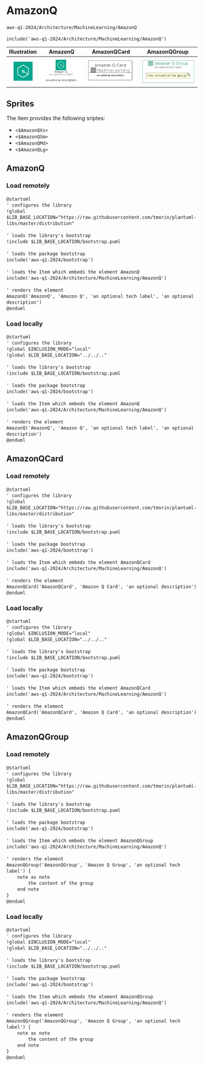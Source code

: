 # AmazonQ


```text
aws-q1-2024/Architecture/MachineLearning/AmazonQ
```

```text
include('aws-q1-2024/Architecture/MachineLearning/AmazonQ')
```



| Illustration | AmazonQ | AmazonQCard | AmazonQGroup |
| :---: | :---: | :---: | :---: |
| ![illustration for Illustration](../../../aws-q1-2024/Architecture/MachineLearning/AmazonQ.png) | ![illustration for AmazonQ](../../../aws-q1-2024/Architecture/MachineLearning/AmazonQ.Local.png) | ![illustration for AmazonQCard](../../../aws-q1-2024/Architecture/MachineLearning/AmazonQCard.Local.png) | ![illustration for AmazonQGroup](../../../aws-q1-2024/Architecture/MachineLearning/AmazonQGroup.Local.png) |



## Sprites
The item provides the following sriptes:

- `<$AmazonQXs>`
- `<$AmazonQSm>`
- `<$AmazonQMd>`
- `<$AmazonQLg>`





## AmazonQ

### Load remotely
```plantuml
@startuml
' configures the library
!global $LIB_BASE_LOCATION="https://raw.githubusercontent.com/tmorin/plantuml-libs/master/distribution"

' loads the library's bootstrap
!include $LIB_BASE_LOCATION/bootstrap.puml

' loads the package bootstrap
include('aws-q1-2024/bootstrap')

' loads the Item which embeds the element AmazonQ
include('aws-q1-2024/Architecture/MachineLearning/AmazonQ')

' renders the element
AmazonQ('AmazonQ', 'Amazon Q', 'an optional tech label', 'an optional description')
@enduml
```

### Load locally
```plantuml
@startuml
' configures the library
!global $INCLUSION_MODE="local"
!global $LIB_BASE_LOCATION="../../.."

' loads the library's bootstrap
!include $LIB_BASE_LOCATION/bootstrap.puml

' loads the package bootstrap
include('aws-q1-2024/bootstrap')

' loads the Item which embeds the element AmazonQ
include('aws-q1-2024/Architecture/MachineLearning/AmazonQ')

' renders the element
AmazonQ('AmazonQ', 'Amazon Q', 'an optional tech label', 'an optional description')
@enduml
```

## AmazonQCard

### Load remotely
```plantuml
@startuml
' configures the library
!global $LIB_BASE_LOCATION="https://raw.githubusercontent.com/tmorin/plantuml-libs/master/distribution"

' loads the library's bootstrap
!include $LIB_BASE_LOCATION/bootstrap.puml

' loads the package bootstrap
include('aws-q1-2024/bootstrap')

' loads the Item which embeds the element AmazonQCard
include('aws-q1-2024/Architecture/MachineLearning/AmazonQ')

' renders the element
AmazonQCard('AmazonQCard', 'Amazon Q Card', 'an optional description')
@enduml
```

### Load locally
```plantuml
@startuml
' configures the library
!global $INCLUSION_MODE="local"
!global $LIB_BASE_LOCATION="../../.."

' loads the library's bootstrap
!include $LIB_BASE_LOCATION/bootstrap.puml

' loads the package bootstrap
include('aws-q1-2024/bootstrap')

' loads the Item which embeds the element AmazonQCard
include('aws-q1-2024/Architecture/MachineLearning/AmazonQ')

' renders the element
AmazonQCard('AmazonQCard', 'Amazon Q Card', 'an optional description')
@enduml
```

## AmazonQGroup

### Load remotely
```plantuml
@startuml
' configures the library
!global $LIB_BASE_LOCATION="https://raw.githubusercontent.com/tmorin/plantuml-libs/master/distribution"

' loads the library's bootstrap
!include $LIB_BASE_LOCATION/bootstrap.puml

' loads the package bootstrap
include('aws-q1-2024/bootstrap')

' loads the Item which embeds the element AmazonQGroup
include('aws-q1-2024/Architecture/MachineLearning/AmazonQ')

' renders the element
AmazonQGroup('AmazonQGroup', 'Amazon Q Group', 'an optional tech label') {
    note as note
        the content of the group
    end note
}
@enduml
```

### Load locally
```plantuml
@startuml
' configures the library
!global $INCLUSION_MODE="local"
!global $LIB_BASE_LOCATION="../../.."

' loads the library's bootstrap
!include $LIB_BASE_LOCATION/bootstrap.puml

' loads the package bootstrap
include('aws-q1-2024/bootstrap')

' loads the Item which embeds the element AmazonQGroup
include('aws-q1-2024/Architecture/MachineLearning/AmazonQ')

' renders the element
AmazonQGroup('AmazonQGroup', 'Amazon Q Group', 'an optional tech label') {
    note as note
        the content of the group
    end note
}
@enduml
```

